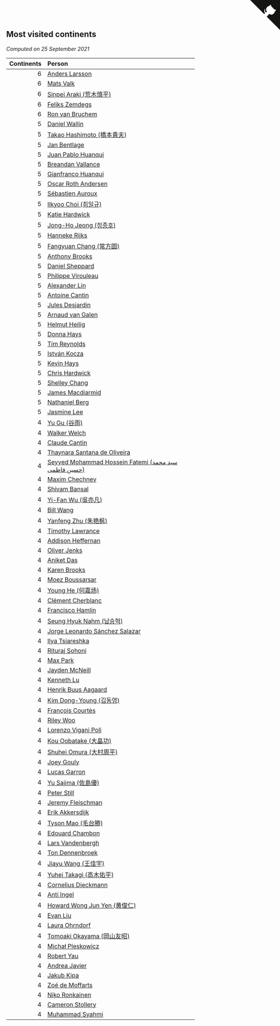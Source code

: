 ## Most visited continents

*Computed on 25 September 2021*

| Continents | Person |
| ---: | :--- |
| 6 | [Anders Larsson](https://www.worldcubeassociation.org/persons/2003LARS01) |
| 6 | [Mats Valk](https://www.worldcubeassociation.org/persons/2007VALK01) |
| 6 | [Sinpei Araki (荒木慎平)](https://www.worldcubeassociation.org/persons/2006ARAK01) |
| 6 | [Feliks Zemdegs](https://www.worldcubeassociation.org/persons/2009ZEMD01) |
| 6 | [Ron van Bruchem](https://www.worldcubeassociation.org/persons/2003BRUC01) |
| 5 | [Daniel Wallin](https://www.worldcubeassociation.org/persons/2013WALL03) |
| 5 | [Takao Hashimoto (橋本貴夫)](https://www.worldcubeassociation.org/persons/2007HASH01) |
| 5 | [Jan Bentlage](https://www.worldcubeassociation.org/persons/2010BENT01) |
| 5 | [Juan Pablo Huanqui](https://www.worldcubeassociation.org/persons/2013HUAN30) |
| 5 | [Breandan Vallance](https://www.worldcubeassociation.org/persons/2007VALL01) |
| 5 | [Gianfranco Huanqui](https://www.worldcubeassociation.org/persons/2013HUAN29) |
| 5 | [Oscar Roth Andersen](https://www.worldcubeassociation.org/persons/2008ANDE02) |
| 5 | [Sébastien Auroux](https://www.worldcubeassociation.org/persons/2008AURO01) |
| 5 | [Ilkyoo Choi (최일규)](https://www.worldcubeassociation.org/persons/2008CHOI04) |
| 5 | [Katie Hardwick](https://www.worldcubeassociation.org/persons/2013ENGE01) |
| 5 | [Jong-Ho Jeong (정종호)](https://www.worldcubeassociation.org/persons/2008JONG03) |
| 5 | [Hanneke Rijks](https://www.worldcubeassociation.org/persons/2008RIJK01) |
| 5 | [Fangyuan Chang (常方圆)](https://www.worldcubeassociation.org/persons/2009CHAN04) |
| 5 | [Anthony Brooks](https://www.worldcubeassociation.org/persons/2008SEAR01) |
| 5 | [Daniel Sheppard](https://www.worldcubeassociation.org/persons/2009SHEP01) |
| 5 | [Philippe Virouleau](https://www.worldcubeassociation.org/persons/2008VIRO01) |
| 5 | [Alexander Lin](https://www.worldcubeassociation.org/persons/2007LING01) |
| 5 | [Antoine Cantin](https://www.worldcubeassociation.org/persons/2010CANT02) |
| 5 | [Jules Desjardin](https://www.worldcubeassociation.org/persons/2010DESJ01) |
| 5 | [Arnaud van Galen](https://www.worldcubeassociation.org/persons/2006GALE01) |
| 5 | [Helmut Heilig](https://www.worldcubeassociation.org/persons/2010HEIL02) |
| 5 | [Donna Hays](https://www.worldcubeassociation.org/persons/2011HAYS02) |
| 5 | [Tim Reynolds](https://www.worldcubeassociation.org/persons/2005REYN01) |
| 5 | [István Kocza](https://www.worldcubeassociation.org/persons/2005KOCZ01) |
| 5 | [Kevin Hays](https://www.worldcubeassociation.org/persons/2009HAYS01) |
| 5 | [Chris Hardwick](https://www.worldcubeassociation.org/persons/2003HARD01) |
| 5 | [Shelley Chang](https://www.worldcubeassociation.org/persons/2004CHAN04) |
| 5 | [James Macdiarmid](https://www.worldcubeassociation.org/persons/2015MACD03) |
| 5 | [Nathaniel Berg](https://www.worldcubeassociation.org/persons/2012BERG04) |
| 5 | [Jasmine Lee](https://www.worldcubeassociation.org/persons/2003LEEJ01) |
| 4 | [Yu Gu (谷雨)](https://www.worldcubeassociation.org/persons/2013GUYU01) |
| 4 | [Walker Welch](https://www.worldcubeassociation.org/persons/2011WELC01) |
| 4 | [Claude Cantin](https://www.worldcubeassociation.org/persons/2012CANT01) |
| 4 | [Thaynara Santana de Oliveira](https://www.worldcubeassociation.org/persons/2011OLIV03) |
| 4 | [Seyyed Mohammad Hossein Fatemi (سید محمد حسین فاطمی)](https://www.worldcubeassociation.org/persons/2011FATE01) |
| 4 | [Maxim Chechnev](https://www.worldcubeassociation.org/persons/2011CHEC01) |
| 4 | [Shivam Bansal](https://www.worldcubeassociation.org/persons/2011BANS02) |
| 4 | [Yi-Fan Wu (吳亦凡)](https://www.worldcubeassociation.org/persons/2010WUIF01) |
| 4 | [Bill Wang](https://www.worldcubeassociation.org/persons/2010WANG68) |
| 4 | [Yanfeng Zhu (朱艳枫)](https://www.worldcubeassociation.org/persons/2013ZHUY02) |
| 4 | [Timothy Lawrance](https://www.worldcubeassociation.org/persons/2017LAWR04) |
| 4 | [Addison Heffernan](https://www.worldcubeassociation.org/persons/2016HEFF01) |
| 4 | [Oliver Jenks](https://www.worldcubeassociation.org/persons/2015JENK02) |
| 4 | [Aniket Das](https://www.worldcubeassociation.org/persons/2015DASA02) |
| 4 | [Karen Brooks](https://www.worldcubeassociation.org/persons/2015BROO01) |
| 4 | [Moez Boussarsar](https://www.worldcubeassociation.org/persons/2015BOUS02) |
| 4 | [Young He (何嘉炀)](https://www.worldcubeassociation.org/persons/2014HEYO01) |
| 4 | [Clément Cherblanc](https://www.worldcubeassociation.org/persons/2014CHER05) |
| 4 | [Francisco Hamlin](https://www.worldcubeassociation.org/persons/2012HAML01) |
| 4 | [Seung Hyuk Nahm (남승혁)](https://www.worldcubeassociation.org/persons/2013NAHM01) |
| 4 | [Jorge Leonardo Sánchez Salazar](https://www.worldcubeassociation.org/persons/2009SALA01) |
| 4 | [Ilya Tsiareshka](https://www.worldcubeassociation.org/persons/2012TERE01) |
| 4 | [Rituraj Sohoni](https://www.worldcubeassociation.org/persons/2012SOHO01) |
| 4 | [Max Park](https://www.worldcubeassociation.org/persons/2012PARK03) |
| 4 | [Jayden McNeill](https://www.worldcubeassociation.org/persons/2012MCNE01) |
| 4 | [Kenneth Lu](https://www.worldcubeassociation.org/persons/2012LUKE01) |
| 4 | [Henrik Buus Aagaard](https://www.worldcubeassociation.org/persons/2006BUUS01) |
| 4 | [Kim Dong-Young (김동영)](https://www.worldcubeassociation.org/persons/2008DONG02) |
| 4 | [François Courtès](https://www.worldcubeassociation.org/persons/2008COUR01) |
| 4 | [Riley Woo](https://www.worldcubeassociation.org/persons/2007WOOR01) |
| 4 | [Lorenzo Vigani Poli](https://www.worldcubeassociation.org/persons/2007POLI01) |
| 4 | [Kou Oobatake (大畠功)](https://www.worldcubeassociation.org/persons/2007OOBA01) |
| 4 | [Shuhei Omura (大村周平)](https://www.worldcubeassociation.org/persons/2007OMUR01) |
| 4 | [Joey Gouly](https://www.worldcubeassociation.org/persons/2007GOUL01) |
| 4 | [Lucas Garron](https://www.worldcubeassociation.org/persons/2006GARR01) |
| 4 | [Yu Sajima (佐島優)](https://www.worldcubeassociation.org/persons/2008SAJI01) |
| 4 | [Peter Still](https://www.worldcubeassociation.org/persons/2005STIL01) |
| 4 | [Jeremy Fleischman](https://www.worldcubeassociation.org/persons/2005FLEI01) |
| 4 | [Erik Akkersdijk](https://www.worldcubeassociation.org/persons/2005AKKE01) |
| 4 | [Tyson Mao (毛台勝)](https://www.worldcubeassociation.org/persons/2004MAOT02) |
| 4 | [Edouard Chambon](https://www.worldcubeassociation.org/persons/2004CHAM01) |
| 4 | [Lars Vandenbergh](https://www.worldcubeassociation.org/persons/2003VAND01) |
| 4 | [Ton Dennenbroek](https://www.worldcubeassociation.org/persons/2003DENN01) |
| 4 | [Jiayu Wang (王佳宇)](https://www.worldcubeassociation.org/persons/2010WANG53) |
| 4 | [Yuhei Takagi (高木佑平)](https://www.worldcubeassociation.org/persons/2008TAKA01) |
| 4 | [Cornelius Dieckmann](https://www.worldcubeassociation.org/persons/2009DIEC01) |
| 4 | [Anti Ingel](https://www.worldcubeassociation.org/persons/2009INGE01) |
| 4 | [Howard Wong Jun Yen (黄俊仁)](https://www.worldcubeassociation.org/persons/2009JUNY01) |
| 4 | [Evan Liu](https://www.worldcubeassociation.org/persons/2009LIUE01) |
| 4 | [Laura Ohrndorf](https://www.worldcubeassociation.org/persons/2009OHRN01) |
| 4 | [Tomoaki Okayama (岡山友昭)](https://www.worldcubeassociation.org/persons/2009OKAY01) |
| 4 | [Michał Pleskowicz](https://www.worldcubeassociation.org/persons/2009PLES01) |
| 4 | [Robert Yau](https://www.worldcubeassociation.org/persons/2009YAUR01) |
| 4 | [Andrea Javier](https://www.worldcubeassociation.org/persons/2010JAVI01) |
| 4 | [Jakub Kipa](https://www.worldcubeassociation.org/persons/2010KIPA01) |
| 4 | [Zoé de Moffarts](https://www.worldcubeassociation.org/persons/2010MOFF02) |
| 4 | [Niko Ronkainen](https://www.worldcubeassociation.org/persons/2010RONK01) |
| 4 | [Cameron Stollery](https://www.worldcubeassociation.org/persons/2010STOL01) |
| 4 | [Muhammad Syahmi](https://www.worldcubeassociation.org/persons/2010SYAH03) |


<a href="https://github.com/jonatanklosko/wca_statistics" class="github-corner" aria-label="View source on Github"><svg width="80" height="80" viewBox="0 0 250 250" style="fill:#151513; color:#fff; position: absolute; top: 0; border: 0; right: 0;" aria-hidden="true"><path d="M0,0 L115,115 L130,115 L142,142 L250,250 L250,0 Z"></path><path d="M128.3,109.0 C113.8,99.7 119.0,89.6 119.0,89.6 C122.0,82.7 120.5,78.6 120.5,78.6 C119.2,72.0 123.4,76.3 123.4,76.3 C127.3,80.9 125.5,87.3 125.5,87.3 C122.9,97.6 130.6,101.9 134.4,103.2" fill="currentColor" style="transform-origin: 130px 106px;" class="octo-arm"></path><path d="M115.0,115.0 C114.9,115.1 118.7,116.5 119.8,115.4 L133.7,101.6 C136.9,99.2 139.9,98.4 142.2,98.6 C133.8,88.0 127.5,74.4 143.8,58.0 C148.5,53.4 154.0,51.2 159.7,51.0 C160.3,49.4 163.2,43.6 171.4,40.1 C171.4,40.1 176.1,42.5 178.8,56.2 C183.1,58.6 187.2,61.8 190.9,65.4 C194.5,69.0 197.7,73.2 200.1,77.6 C213.8,80.2 216.3,84.9 216.3,84.9 C212.7,93.1 206.9,96.0 205.4,96.6 C205.1,102.4 203.0,107.8 198.3,112.5 C181.9,128.9 168.3,122.5 157.7,114.1 C157.9,116.9 156.7,120.9 152.7,124.9 L141.0,136.5 C139.8,137.7 141.6,141.9 141.8,141.8 Z" fill="currentColor" class="octo-body"></path></svg></a><style>.github-corner:hover .octo-arm{animation:octocat-wave 560ms ease-in-out}@keyframes octocat-wave{0%,100%{transform:rotate(0)}20%,60%{transform:rotate(-25deg)}40%,80%{transform:rotate(10deg)}}@media (max-width:500px){.github-corner:hover .octo-arm{animation:none}.github-corner .octo-arm{animation:octocat-wave 560ms ease-in-out}}</style>
